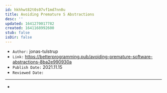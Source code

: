 ```yaml
---
id: hkhhwt82t0s07vf1md7nn0u
title: Avoiding Premature S Abstractions
desc: ''
updated: 1641270017782
created: 1641168992600
stub: false
isDir: false
---
```



- `Author:` jonas-tulstrup
- `Link:` <https://betterprogramming.pub/avoiding-premature-software-abstractions-8ba2e990930a>
- `Publish Date:` 2021.11.15
- `Reviewed Date:` 

---

-

